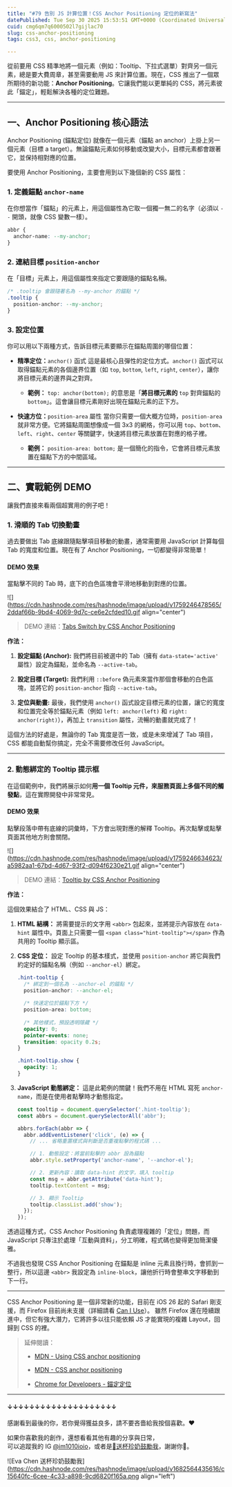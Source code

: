 ```yaml
---
title: "#79 告別 JS 計算位置！CSS Anchor Positioning 定位的新寫法"
datePublished: Tue Sep 30 2025 15:53:51 GMT+0000 (Coordinated Universal Time)
cuid: cmg6qm7q6000502l7gijlac70
slug: css-anchor-positioning
tags: css3, css, anchor-positioning

---
```


從前要用 CSS 精準地將一個元素（例如：Tooltip、下拉式選單）對齊另一個元素，總是要大費周章，甚至需要動用 JS 來計算位置。現在，CSS 推出了一個眾所期待的新功能：**Anchor Positioning**。它讓我們能以更單純的 CSS，將元素彼此「錨定」，輕鬆解決各種的定位難題。

---

## 一、Anchor Positioning 核心語法

Anchor Positioning (錨點定位) 就像在一個元素（錨點 an anchor）上掛上另一個元素（目標 a target）。無論錨點元素如何移動或改變大小，目標元素都會跟著它，並保持相對應的位置。

要使用 Anchor Positioning，主要會用到以下幾個新的 CSS 屬性：

### 1\. 定義錨點 `anchor-name`

在你想當作「錨點」的元素上，用這個屬性為它取一個獨一無二的名字（必須以 `--` 開頭，就像 CSS 變數一樣）。

```css
abbr {
  anchor-name: --my-anchor;
}
```

### 2\. 連結目標 `position-anchor`

在「目標」元素上，用這個屬性來指定它要跟隨的錨點名稱。

```css
/* .tooltip 會跟隨著名為 --my-anchor 的錨點 */
.tooltip {
  position-anchor: --my-anchor;
}
```

### 3\. 設定位置

你可以用以下兩種方式，告訴目標元素要顯示在錨點周圍的哪個位置：

* **精準定位：**`anchor()` 函式 這是最核心且彈性的定位方式。`anchor()` 函式可以取得錨點元素的各個邊界位置（如 `top`, `bottom`, `left`, `right`, `center`），讓你將目標元素的邊界與之對齊。
    
    * **範例：** `top: anchor(bottom);` 的意思是「**將目標元素的** `top` 對齊錨點的 `bottom`」。這會讓目標元素剛好出現在錨點元素的正下方。
        
* **快速方位：**`position-area` 屬性 當你只需要一個大概方位時，`position-area` 就非常方便。它將錨點周圍想像成一個 3x3 的網格，你可以用 `top`、`bottom`、`left`、`right`、`center` 等關鍵字，快速將目標元素放置在對應的格子裡。
    
    * **範例：** `position-area: bottom;` 是一個簡化的指令，它會將目標元素放置在錨點下方的中間區域。
        

---

## 二、實戰範例 DEMO

讓我們直接來看兩個超實用的例子吧！

### 1\. 滑順的 Tab 切換動畫

過去要做出 Tab 底線跟隨點擊項目移動的動畫，通常需要用 JavaScript 計算每個 Tab 的寬度和位置。現在有了 Anchor Positioning，一切都變得非常簡單！

#### **DEMO 效果**

當點擊不同的 Tab 時，底下的白色區塊會平滑地移動到對應的位置。

![](https://cdn.hashnode.com/res/hashnode/image/upload/v1759246478565/2ddaf66b-9bd4-4069-9d7c-ce6e2cfded10.gif align="center")

> DEMO 連結：[Tabs Switch by CSS Anchor Positioning](https://codepen.io/im1010ioio/pen/EaPVGRG)

**作法：**

1. **設定錨點 (Anchor):** 我們將目前被選中的 Tab（擁有 `data-state='active'` 屬性）設定為錨點，並命名為 `--active-tab`。
    
2. **設定目標 (Target):** 我們利用 `::before` 偽元素來當作那個會移動的白色區塊，並將它的 `position-anchor` 指向 `--active-tab`。
    
3. **定位與動畫:** 最後，我們使用 `anchor()` 函式設定目標元素的位置，讓它的寬度和位置完全等於錨點元素（例如 `left: anchor(left)` 和 `right: anchor(right)`），再加上 `transition` 屬性，流暢的動畫就完成了！
    

這個方法的好處是，無論你的 Tab 寬度是否一致，或是未來增減了 Tab 項目，CSS 都能自動幫你搞定，完全不需要修改任何 JavaScript。

---

### 2\. 動態綁定的 Tooltip 提示框

在這個範例中，我們將展示如何**用一個 Tooltip 元件，來服務頁面上多個不同的觸發點**，這在實際開發中非常常見。

#### **DEMO 效果**

點擊段落中帶有底線的詞彙時，下方會出現對應的解釋 Tooltip。再次點擊或點擊頁面其他地方則會關閉。

![](https://cdn.hashnode.com/res/hashnode/image/upload/v1759246634623/a5982aa1-67bd-4d67-93f2-d094f6230e21.gif align="center")

> DEMO 連結：[Tooltip by CSS Anchor Positioning](https://codepen.io/im1010ioio/pen/wBMMJjo)

**作法：**

這個效果結合了 HTML、CSS 與 JS：

1. **HTML 結構：** 將需要提示的文字用 `<abbr>` 包起來，並將提示內容放在 `data-hint` 屬性中。頁面上只需要一個 `<span class="hint-tooltip"></span>` 作為共用的 Tooltip 顯示區。
    
2. **CSS 定位：** 設定 Tooltip 的基本樣式，並使用 `position-anchor` 將它與我們約定好的錨點名稱（例如 `--anchor-el`）綁定。
    
    ```css
    .hint-tooltip {
      /* 綁定到一個名為 --anchor-el 的錨點 */
      position-anchor: --anchor-el;
      
      /* 快速定位於錨點下方 */
      position-area: bottom;
      
      /* 其他樣式，預設透明隱藏 */
      opacity: 0;
      pointer-events: none;
      transition: opacity 0.2s;
    }
    
    .hint-tooltip.show {
      opacity: 1;
    }
    ```
    
3. **JavaScript 動態綁定：** 這是此範例的關鍵！我們不用在 HTML 寫死 `anchor-name`，而是在使用者點擊時才動態指定。
    
    ```javascript
    const tooltip = document.querySelector('.hint-tooltip');
    const abbrs = document.querySelectorAll('abbr');
    
    abbrs.forEach(abbr => {
      abbr.addEventListener('click', (e) => {
        // ... 省略重置樣式與判斷是否重複點擊的程式碼 ...
    
        // 1. 動態設定：將當前點擊的 abbr 設為錨點
        abbr.style.setProperty('anchor-name', '--anchor-el');
    
        // 2. 更新內容：讀取 data-hint 的文字，填入 tooltip
        const msg = abbr.getAttribute('data-hint');
        tooltip.textContent = msg;
    
        // 3. 顯示 Tooltip
        tooltip.classList.add('show');
      });
    });
    ```
    

透過這種方式，CSS Anchor Positioning 負責處理複雜的「定位」問題，而 JavaScript 只專注於處理「互動與資料」，分工明確，程式碼也變得更加簡潔優雅。

不過我也發現 CSS Anchor Positioning 在錨點是 inline 元素且換行時，會抓到一整行，所以這邊 `<abbr>` 我設定為 `inline-block`，讓他折行時會整串文字移動到下一行。

---

CSS Anchor Positioning 是一個非常新的功能，目前在 iOS 26 起的 Safari 剛支援，而 Firefox 目前尚未支援（詳細請看 [Can I Use](https://caniuse.com/css-anchor-positioning)）。 雖然 Firefox 還在陸續跟進中，但它有強大潛力，它將許多以往只能依賴 JS 才能實現的複雜 Layout，回歸到 CSS 的裡。

> 延伸閱讀：
> 
> * [MDN - Using CSS anchor positioning](https://developer.mozilla.org/en-US/docs/Web/CSS/CSS_anchor_positioning/Using)
>     
> * [MDN - CSS anchor positioning](https://developer.mozilla.org/en-US/docs/Web/CSS/CSS_anchor_positioning)
>     
> * [Chrome for Developers - 錨定定位](https://web.dev/learn/css/anchor-positioning?hl=zh-tw)
>     

---

#### ↓↓↓↓↓↓↓↓↓↓↓↓↓↓↓↓↓↓↓↓

感謝看到最後的你，若你覺得獲益良多，請不要吝嗇給我按個喜歡。❤️

如果你喜歡我的創作，還想看看其他有趣的分享與日常，  
可以追蹤我的 IG [@im1010ioio](https://www.instagram.com/im1010ioio/)，或者是[🧋送杯珍奶鼓勵我](https://im1010ioio.bobaboba.me/)，謝謝你🥰。

![Eva Chen 送杯珍奶鼓勵我](https://cdn.hashnode.com/res/hashnode/image/upload/v1682564435616/c15640fc-6cee-4c33-a898-9cd6820f165a.png align="left")
